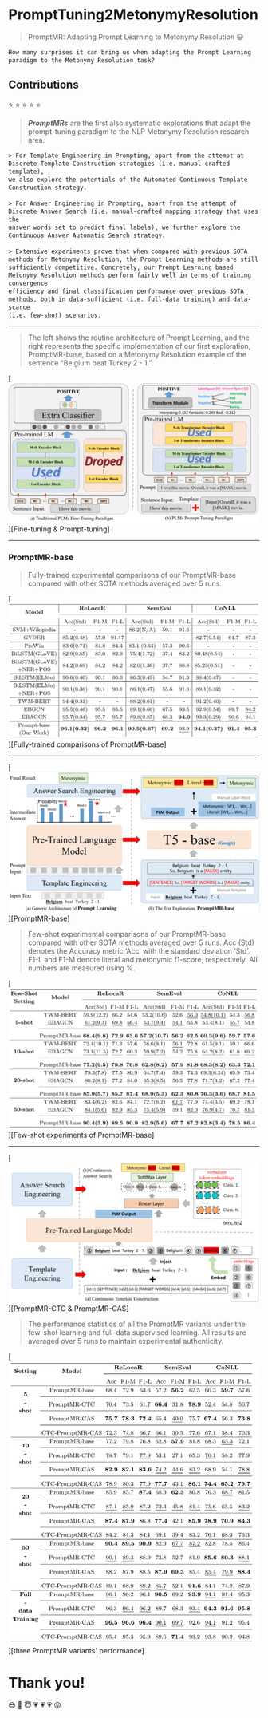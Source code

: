 # PromptTuning2MetonymyResolution

> PromptMR: Adapting Prompt Learning to Metonymy Resolution :smiley:

```
How many surprises it can bring us when adapting the Prompt Learning paradigm to the Metonymy Resolution task?
```
## Contributions

:star: :star: :star: :star: :star:

> ***PromptMRs*** are the first also systematic explorations that adapt the prompt-tuning
paradigm to the NLP Metonymy Resolution research area.

```angular2html
> For Template Engineering in Prompting, apart from the attempt at Discrete Template Construction strategies (i.e. manual-crafted template),
we also explore the potentials of the Automated Continuous Template Construction strategy.

> For Answer Engineering in Prompting, apart from the attempt of Discrete Answer Search (i.e. manual-crafted mapping strategy that uses the 
answer words set to predict final labels), we further explore the Continuous Answer Automatic Search strategy.

> Extensive experiments prove that when compared with previous SOTA methods for Metonymy Resolution, the Prompt Learning methods are still
sufficiently competitive. Concretely, our Prompt Learning based Metonymy Resolution methods perform fairly well in terms of training convergence
efficiency and final classification performance over previous SOTA methods, both in data-sufficient (i.e. full-data training) and data-scarce 
(i.e. few-shot) scenarios.

```

***

> The left shows the routine architecture of Prompt Learning, and the right represents
the specific implementation of our first exploration, PromptMR-base, based on a Metonymy
Resolution example of the sentence “Belgium beat Turkey 2 - 1.”.

[![](/assets/finprocomparisons.PNG "Fine-tuning & Prompt-tuning")][Fine-tuning & Prompt-tuning]

***

### PromptMR-base

> Fully-trained experimental comparisons of our PromptMR-base compared with
other SOTA methods averaged over 5 runs.

[![](/assets/fulltrainPromptMRbase.PNG "Fully-trained comparisons of PromptMR-base")][Fully-trained comparisons of PromptMR-base]

***
[![](/assets/promptbase.PNG "PromptMR-base")][PromptMR-base]

> Few-shot experimental comparisons of our PromptMR-base compared with other
SOTA methods averaged over 5 runs. Acc (Std) denotes the Accuracy metric ‘Acc’ with
the standard deviation ‘Std’. F1-L and F1-M denote literal and metonymic f1-score,
respectively. All numbers are measured using %.

[![](/assets/PromptMR_base_fs.PNG "Few-shot experiments of PromptMR-base")][Few-shot experiments of PromptMR-base]

***

[![](/assets/promptcasandctc.PNG "PromptMR-CTC & PromptMR-CAS")][PromptMR-CTC & PromptMR-CAS]

> The performance statistics of all the PromptMR variants under the few-shot
learning and full-data supervised learning. All results are averaged over 5 runs to maintain
experimental authenticity.

[![](/assets/PromptMRvariants.PNG "three PromptMR variants' performance")][three PromptMR variants' performance]

# Thank you!

:sunglasses: :pray: :innocent: :heartpulse: :heartpulse: :heartpulse: 	:stuck_out_tongue_closed_eyes:
